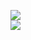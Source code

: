 [![](https://img.shields.io/badge/Made%20With-Github%20Spray-lightgrey.svg?style=for-the-badge&logo=github)](https://github.com/Annihil/github-spray#16903)  
[![](https://i.imgur.com/2DrTn0Z.gif)](https://github.com/Annihil/github-spray)